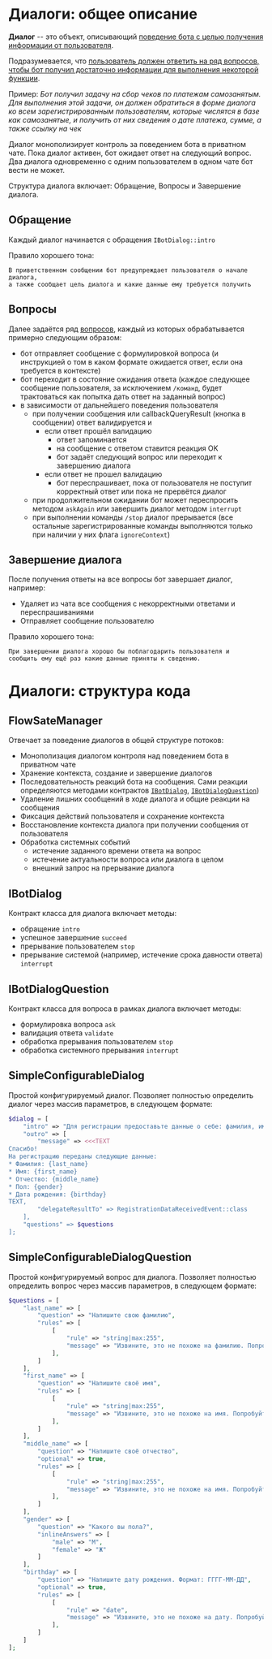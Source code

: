 # Диалоги: общее описание

**Диалог** -- это объект, описывающий <ins>поведение бота с целью получения
информации от пользователя</ins>.

Подразумевается, что <ins>пользователь должен ответить на ряд вопросов, чтобы
бот получил достаточно информации для выполнения некоторой функции</ins>.

Пример: _Бот получил задачу на сбор чеков по платежам самозанятым. Для
выполнения этой задачи, он должен обратиться в форме диалога ко всем
зарегистрированным пользователям, которые числятся в базе как самозанятые, и
получить от них сведения о дате платежа, сумме, а также ссылку на чек_

Диалог монополизирует контроль за поведением бота в приватном чате. Пока диалог
активен, бот ожидает ответ на следующий вопрос. Два диалога одновременно с одним
пользователем в одном чате бот вести не может.

Структура диалога включает: Обращение, Вопросы и Завершение диалога.

## Обращение

Каждый диалог начинается с обращения `IBotDialog::intro`

Правило хорошего тона:

```
В приветственном сообщении бот предупреждает пользователя о начале диалога, 
а также сообщает цель диалога и какие данные ему требуется получить
```

## Вопросы

Далее задаётся ряд [вопросов](#IBotDialogQuestion), каждый из которых
обрабатывается примерно следующим образом:

* бот отправляет сообщение с формулировкой вопроса (и инструкцией о том в каком
  формате ожидается ответ, если она требуется в контексте)
* бот переходит в состояние ожидания ответа (каждое следующее сообщение
  пользователя, за исключением `/команд`, будет трактоваться как попытка дать
  ответ на заданный вопрос)
* в зависимости от дальнейшего поведения пользователя
    * при получении сообщения или callbackQueryResult (кнопка в сообщении) ответ
      валидируется и
        * если ответ прошёл валидацию
            * ответ запоминается
            * на сообщение с ответом ставится реакция OK
            * бот задаёт следующий вопрос или переходит к завершению диалога
        * если ответ не прошел валидацию
            * бот переспрашивает, пока от пользователя не поступит корректный
              ответ или пока не прервётся диалог
    * при продолжительном ожидании бот может переспросить методом `askAgain` или
      завершить
      диалог методом `interrupt`
    * при выполнении команды `/stop` диалог прерывается (все остальные
      зарегистрированные команды выполняются только при наличии у них
      флага `ignoreContext`)

## Завершение диалога

После получения ответы на все вопросы бот завершает диалог, например:

* Удаляет из чата все сообщения с некорректными ответами и переспрашиваниями
* Отправляет сообщение пользователю

Правило хорошего тона:

```
При завершении диалога хорошо бы поблагодарить пользователя и 
сообщить ему ещё раз какие данные приняты к сведению.
```

# Диалоги: структура кода

## FlowSateManager

Отвечает за поведение диалогов в общей структуре потоков:

* Монополизация диалогом контроля над поведением бота в приватном чате
* Хранение контекста, создание и завершение диалогов
* Последовательность реакций бота на сообщения. Сами реакции определяются
  методами контрактов
  [`IBotDialog`](#IBotDialog), [`IBotDialogQuestion`](#IBotDialogQuestion))
* Удаление лишних сообщений в ходе диалога и общие реакции на сообщения
* Фиксация действий пользователя и сохранение контекста
* Восстановление контекста диалога при получении сообщения от пользователя
* Обработка системных событий
    * истечение заданного времени ответа на вопрос
    * истечение актуальности вопроса или диалога в целом
    * внешний запрос на прерывание диалога

## IBotDialog

Контракт класса для диалога включает методы:

* обращение `intro`
* успешное завершение `succeed`
* прерывание пользователем `stop`
* прерывание системой (например, истечение срока давности ответа) `interrupt`

## IBotDialogQuestion

Контракт класса для вопроса в рамках диалога включает методы:

* формулировка вопроса `ask`
* валидация ответа `validate`
* обработка прерывания пользователем `stop`
* обработка системного прерывания `interrupt`

## SimpleConfigurableDialog

Простой конфигурируемый диалог. Позволяет полностью определить диалог через
массив параметров, в следующем формате:

```php
$dialog = [
    "intro" => "Для регистрации предоставьте данные о себе: фамилия, имя, отчество, пол и дата рождения",
    "outro" => [
        "message" => <<<TEXT
Спасибо! 
На регистрацию переданы следующие данные:
* Фамилия: {last_name}
* Имя: {first_name}
* Отчество: {middle_name}
* Пол: {gender}
* Дата рождения: {birthday}
TEXT,
        "delegateResultTo" => RegistrationDataReceivedEvent::class
    ],
    "questions" => $questions
];
```

## SimpleConfigurableDialogQuestion

Простой конфигурируемый вопрос для диалога. Позволяет полностью определить
вопрос через массив параметров, в следующем формате:

```php
$questions = [
    "last_name" => [
        "question" => "Напишите свою фамилию",
        "rules" => [
            [
                "rule" => "string|max:255",
                "message" => "Извините, это не похоже на фамилию. Попробуйте ещё раз. Длина должна быть не больше 255 символов"
            ],
        ]
    ],
    "first_name" => [
        "question" => "Напишите своё имя",
        "rules" => [
            [
                "rule" => "string|max:255",
                "message" => "Извините, это не похоже на имя. Попробуйте ещё раз. Длина должна быть не больше 255 символов"
            ],
        ]
    ],
    "middle_name" => [
        "question" => "Напишите своё отчество",
        "optional" => true,
        "rules" => [
            [
                "rule" => "string|max:255",
                "message" => "Извините, это не похоже на имя. Попробуйте ещё раз. Длина должна быть не больше 255 символов"
            ],
        ]
    ],
    "gender" => [
        "question" => "Какого вы пола?",
        "inlineAnswers" => [
            "male" => "М",
            "female" => "Ж"
        ]
    ],
    "birthday" => [
        "question" => "Напишите дату рождения. Формат: ГГГГ-ММ-ДД",
        "optional" => true,
        "rules" => [
            [
                "rule" => "date",
                "message" => "Извините, это не похоже на дату. Попробуйте ещё раз. Формат: ГГГГ-ММ-ДД"
            ],          
        ]   
    ]
];
```

###





